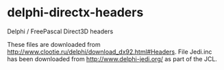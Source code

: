 # delphi-directx-headers
Delphi / FreePascal Direct3D headers

These files are downloaded from http://www.clootie.ru/delphi/download_dx92.html#Headers.
File Jedi.inc has been downloaded from http://www.delphi-jedi.org/ as part of the JCL.

